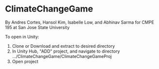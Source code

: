 # ClimateChangeGame
By Andres Cortes, Hansol Kim, Isabelle Low, and Abhinav Sarma for CMPE 195 at San Jose State University

To open in Unity:
1. Clone or Download and extract to desired directory
2. In Unity Hub, "ADD" project, and navigate to directory .../ClimateChangeGame/ClimateChangeGameProj
3. Open project
